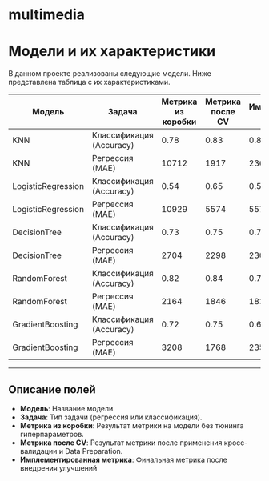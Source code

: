 # multimedia


# Модели и их характеристики

В данном проекте реализованы следующие модели. Ниже представлена таблица с их характеристиками.

| Модель                  | Задача        | Метрика из коробки   | Метрика после CV   | Имплементированная метрика   |
|-------------------------|---------------|-----------------------|--------------------|-----------------------------|
| KNN                     | Классификация (Accuracy) | 0.78                 | 0.83              | 0.8                         |
| KNN                     | Регрессия (MAE) | 10712                 | 1917              | 2362                         |
| LogisticRegression      | Классификация (Accuracy) | 0.54                 | 0.65              | 0.53                         |
| LogisticRegression      | Регрессия (MAE) | 10929                 | 5574              | 5573                       |
| DecisionTree  | Классификация (Accuracy) | 0.73                | 0.75               | 0.71                       |
| DecisionTree  | Регрессия (MAE) | 2704                 | 2298               | 2301                        |
| RandomForest  | Классификация (Accuracy) | 0.82                | 0.84              | 0.71                        |
| RandomForest  | Регрессия (MAE) | 2164                 | 1846              | 1831                        |
| GradientBoosting | Классификация (Accuracy) | 0.72                 | 0.75              | 0.64                        |
| GradientBoosting | Регрессия (MAE)    | 3208                 | 1768              | 23536                        |

---

## Описание полей
- **Модель**: Название модели.
- **Задача**: Тип задачи (регрессия или классификация).
- **Метрика из коробки**: Результат метрики на модели без тюнинга гиперпараметров.
- **Метрика после CV**: Результат метрики после применения кросс-валидации и Data Preparation.
- **Имплементированная метрика**: Финальная метрика после внедрения улучшений 